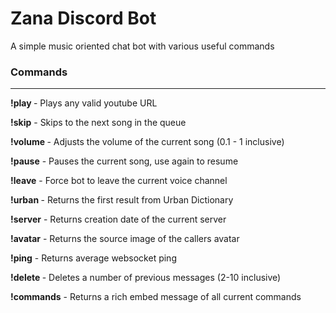 # Zana Discord Bot

A simple music oriented chat bot with various useful commands

### Commands
------------------

**!play <url>** - Plays any valid youtube URL

**!skip** - Skips to the next song in the queue

**!volume <vol>** - Adjusts the volume of the current song (0.1 - 1 inclusive)

**!pause** - Pauses the current song, use again to resume

**!leave** - Force bot to leave the current voice channel 

**!urban <query>** - Returns the first result from Urban Dictionary

**!server** - Returns creation date of the current server

**!avatar** - Returns the source image of the callers avatar

**!ping** - Returns average websocket ping

**!delete <quant>** - Deletes a number of previous messages (2-10 inclusive)  

**!commands** - Returns a rich embed message of all current commands
